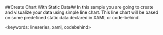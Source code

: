 ##Create Chart With Static Data##
In this sample you are going to create and visualize your data using simple line chart. This line chart will be based on some predefined static data declared in XAML or code-behind.

<keywords: lineseries, xaml, codebehind>
